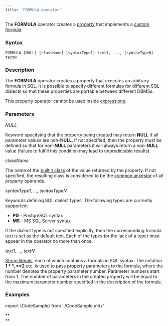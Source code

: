 ```yaml
---
title: 'FORMULA operator'
---
```


The **FORMULA** operator creates a [property](Properties.md) that implements a [custom formula](Custom_formula_FORMULA.md).

### Syntax

    FORMULA [NULL] [className] [syntaxType1] text1, ..., [syntaxTypeN] textN

### Description

The **FORMULA** operator creates a property that executes an arbitrary formula in SQL. It is possible to specify different formulas for different SQL dialects so that these properties are portable between different DBMSs. 

This property operator cannot be used inside [expressions](Expression.md).

### Parameters

*NULL*

Keyword specifying that the property being created may return **NULL** if all parameter values are non-**NULL**. If not specified, then the property must be defined so that for non-**NULL** parameters it will always return a non-**NULL** value (failure to fulfill this condition may lead to unpredictable results)

*className*

The name of the [builtin class](Built-in_classes.md) of the value returned by the property. If not specified, the resulting class is considered to be the [common ancestor](Built-in_classes.md#commonparentclass) of all property operands.

*syntaxType1, ..., syntaxTypeN*

Keywords defining SQL dialect types. The following types are currently supported:

-   **PG** - PostgreSQL syntax
-   **MS** - MS SQL Server syntax

If the dialect type is not specified explicitly, then the corresponding formula text is set as the default text. Each of the types (or the lack of a type) must appear in the operator no more than once.

*text1, ..., textN*

[String literals](IDs.md#strliteral-broken), each of which contains a formula in SQL syntax. The notation **$1**, **$2** etc. is used to pass property parameters to the formula, where the number denotes the property parameter number. Parameter numbers start from 1. The number of parameters in the created property will be equal to the maximum parameter number specified in the description of the formula.

### Examples


import {CodeSample} from './CodeSample.mdx'

<CodeSample url="https://documentation.lsfusion.org/sample?file=OperatorPropertySample&block=formula"/>

**  
**
